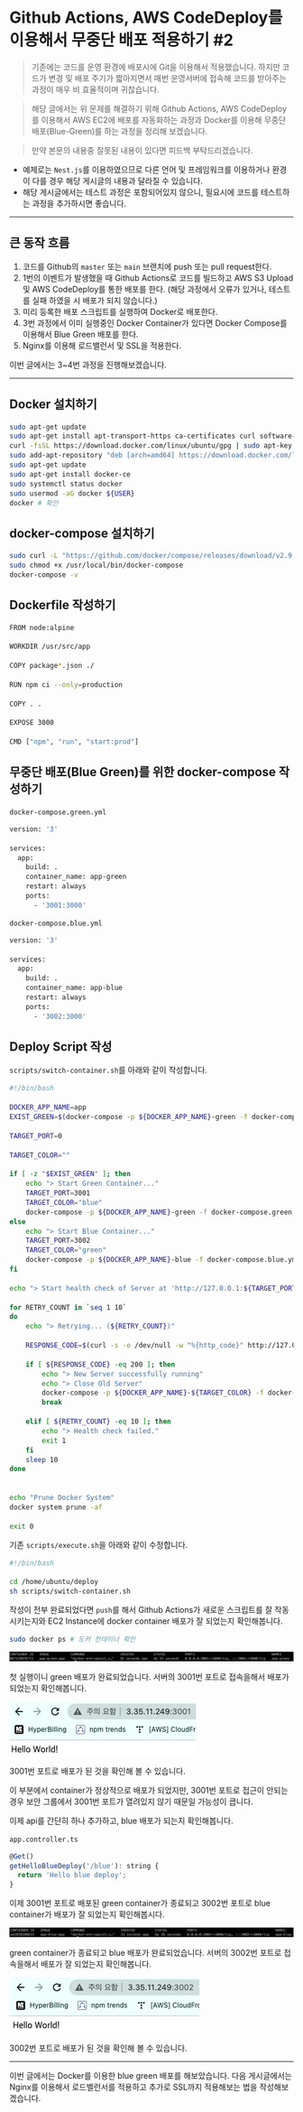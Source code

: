 # Github Actions, AWS CodeDeploy를 이용해서 무중단 배포 적용하기 #2

> 기존에는 코드를 운영 환경에 배포시에 Git을 이용해서 적용했습니다.
> 하지만 코드가 변경 및 배포 주기가 짧아지면서 매번 운영서버에 접속해 코드를 받아주는 과정이 매우 비 효율적이며 귀찮습니다.

> 해당 글에서는 위 문제를 해결하기 위해 Github Actions, AWS CodeDeploy를 이용해서 AWS EC2에 배포를 자동화하는 과정과 Docker를 이용해 무중단 배포(Blue-Green)를 하는 과정을 정리해 보겠습니다.

> 만약 본문의 내용중 잘못된 내용이 있다면 피드백 부탁드리겠습니다.

- 예제로는 `Nest.js`를 이용하였으므로 다른 언어 및 프레임워크를 이용하거나 환경이 다를 경우 해당 게시글의 내용과 달라질 수 있습니다.
- 해당 게시글에서는 테스트 과정은 포함되어있지 않으니, 필요시에 코드를 테스트하는 과정을 추가하시면 좋습니다.

---

## 큰 동작 흐름

1. 코드를 Github의 `master` 또는 `main` 브랜치에 push 또는 pull request한다.
2. 1번의 이벤트가 발생했을 때 Github Actions로 코드를 빌드하고 AWS S3 Upload 및 AWS CodeDeploy를 통한 배포를 한다. (해당 과정에서 오류가 있거나, 테스트를 실패 하였을 시 배포가 되지 않습니다.)
3. 미리 등록한 배포 스크립트를 실행하여 Docker로 배포한다.
4. 3번 과정에서 이미 실행중인 Docker Container가 있다면 Docker Compose를 이용해서 Blue Green 배포를 한다.
5. Nginx를 이용해 로드밸런서 및 SSL을 적용한다.

이번 글에서는 3~4번 과정을 진행해보겠습니다.

---

## Docker 설치하기

```bash
sudo apt-get update
sudo apt-get install apt-transport-https ca-certificates curl software-properties-common
curl -fsSL https://download.docker.com/linux/ubuntu/gpg | sudo apt-key add -
sudo add-apt-repository "deb [arch=amd64] https://download.docker.com/linux/ubuntu focal stable"
sudo apt-get update
sudo apt-get install docker-ce
sudo systemctl status docker
sudo usermod -aG docker ${USER}
docker # 확인
```

## docker-compose 설치하기

```bash
sudo curl -L "https://github.com/docker/compose/releases/download/v2.9.0/docker-compose-$(uname -s)-$(uname -m)" -o /usr/local/bin/docker-compose # 2022년 08월 19일 기준 최신 버전 v2.9.0
sudo chmod +x /usr/local/bin/docker-compose
docker-compose -v
```

## Dockerfile 작성하기

```bash
FROM node:alpine

WORKDIR /usr/src/app

COPY package*.json ./

RUN npm ci --only=production

COPY . .

EXPOSE 3000

CMD ["npm", "run", "start:prod"]
```

## 무중단 배포(Blue Green)를 위한 docker-compose 작성하기

`docker-compose.green.yml`

```bash
version: '3'

services:
  app:
    build: .
    container_name: app-green
    restart: always
    ports:
      - '3001:3000'
```

`docker-compose.blue.yml`

```bash
version: '3'

services:
  app:
    build: .
    container_name: app-blue
    restart: always
    ports:
      - '3002:3000'
```

## Deploy Script 작성

`scripts/switch-container.sh`를 아래와 같이 작성합니다.

```bash
#!/bin/bash

DOCKER_APP_NAME=app
EXIST_GREEN=$(docker-compose -p ${DOCKER_APP_NAME}-green -f docker-compose.green.yml ps | grep running)

TARGET_PORT=0

TARGET_COLOR=""

if [ -z "$EXIST_GREEN" ]; then
    echo "> Start Green Container..."
    TARGET_PORT=3001
    TARGET_COLOR="blue"
    docker-compose -p ${DOCKER_APP_NAME}-green -f docker-compose.green.yml up -d
else
    echo "> Start Blue Container..."
    TARGET_PORT=3002
    TARGET_COLOR="green"
    docker-compose -p ${DOCKER_APP_NAME}-blue -f docker-compose.blue.yml up -d
fi

echo "> Start health check of Server at 'http://127.0.0.1:${TARGET_PORT}/health-check-api-endpoint'..."

for RETRY_COUNT in `seq 1 10`
do
    echo "> Retrying... (${RETRY_COUNT})"

    RESPONSE_CODE=$(curl -s -o /dev/null -w "%{http_code}" http://127.0.0.1:${TARGET_PORT}/health-check-api-endpoint)

    if [ ${RESPONSE_CODE} -eq 200 ]; then
        echo "> New Server successfully running"
        echo "> Close Old Server"
        docker-compose -p ${DOCKER_APP_NAME}-${TARGET_COLOR} -f docker-compose.${TARGET_COLOR}.yml down
        break

    elif [ ${RETRY_COUNT} -eq 10 ]; then
        echo "> Health check failed."
        exit 1
    fi
    sleep 10
done


echo "Prune Docker System"
docker system prune -af

exit 0
```

기존 `scripts/execute.sh`을 아래와 같이 수정합니다.

```bash
#!/bin/bash

cd /home/ubuntu/deploy
sh scripts/switch-container.sh
```

작성이 전부 완료되었다면 `push`를 해서 Github Actions가 새로운 스크립트를 잘 작동시키는지와 EC2 Instance에 docker container 배포가 잘 되었는지 확인해봅니다.

```bash
sudo docker ps # 도커 컨테이너 확인
```

<kbd>
  <img src="./docker-container-1.png" />
</kbd>

첫 실행이니 green 배포가 완료되었습니다.
서버의 3001번 포트로 접속을해서 배포가 되었는지 확인해봅니다.

<kbd>
  <img src="./docker-container-2.png" />
</kbd>

3001번 포트로 배포가 된 것을 확인해 볼 수 있습니다.

이 부분에서 container가 정상적으로 배포가 되었지만, 3001번 포트로 접근이 안되는 경우 보안 그룹에서 3001번 포트가 열려있지 않기 때문일 가능성이 큽니다.

이제 api를 간단히 하나 추가하고, blue 배포가 되는지 확인해봅니다.

`app.controller.ts`

```javascript
@Get()
getHelloBlueDeploy('/blue'): string {
  return 'Hello blue deploy';
}
```

이제 3001번 포트로 배포된 green container가 종료되고 3002번 포트로 blue container가 배포가 잘 되었는지 확인해봅시다.

<kbd>
  <img src="./docker-container-3.png" />
</kbd>

green container가 종료되고 blue 배포가 완료되었습니다.
서버의 3002번 포트로 접속을해서 배포가 잘 되었는지 확인해봅니다.

<kbd>
  <img src="./docker-container-4.png" />
</kbd>

3002번 포트로 배포가 된 것을 확인해 볼 수 있습니다.

---

이번 글에서는 Docker를 이용한 blue green 배포를 해보았습니다.
다음 게시글에서는 Nginx를 이용해서 로드벨런서를 적용하고 추가로 SSL까지 적용해보는 법을 작성해보겠습니다.
